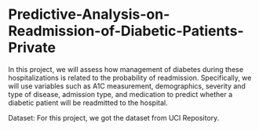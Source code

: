 # Predictive-Analysis-on-Readmission-of-Diabetic-Patients-Private

In this project, we will assess how management of diabetes during these hospitalizations is related to
the probability of readmission. Specifically, we will use variables such as A1C measurement,
demographics, severity and type of disease, admission type, and medication to predict whether a
diabetic patient will be readmitted to the hospital.

Dataset: For this project, we got the dataset from UCI Repository.
